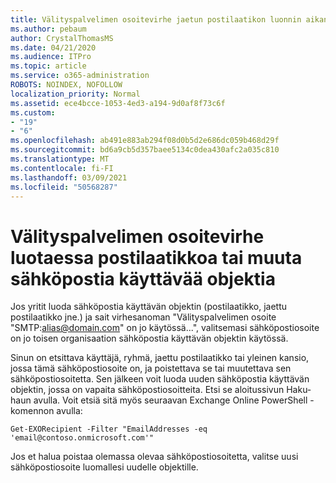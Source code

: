 ```yaml
---
title: Välityspalvelimen osoitevirhe jaetun postilaatikon luonnin aikana
ms.author: pebaum
author: CrystalThomasMS
ms.date: 04/21/2020
ms.audience: ITPro
ms.topic: article
ms.service: o365-administration
ROBOTS: NOINDEX, NOFOLLOW
localization_priority: Normal
ms.assetid: ece4bcce-1053-4ed3-a194-9d0af8f73c6f
ms.custom:
- "19"
- "6"
ms.openlocfilehash: ab491e883ab294f08d0b5d2e686dc059b468d29f
ms.sourcegitcommit: bd6a9cb5d357baee5134c0dea430afc2a035c810
ms.translationtype: MT
ms.contentlocale: fi-FI
ms.lasthandoff: 03/09/2021
ms.locfileid: "50568287"
---
```

# <a name="proxy-address-error-while-creating-a-mailbox-or-other-email-enabled-object"></a>Välityspalvelimen osoitevirhe luotaessa postilaatikkoa tai muuta sähköpostia käyttävää objektia

Jos yritit luoda sähköpostia käyttävän objektin (postilaatikko, jaettu postilaatikko jne.) ja sait virhesanoman "Välityspalvelimen osoite "SMTP:alias@domain.com" on jo käytössä...", valitsemasi sähköpostiosoite on jo toisen organisaation sähköpostia käyttävän objektin käytössä.
  
Sinun on etsittava käyttäjä, ryhmä, jaettu postilaatikko tai yleinen kansio, jossa tämä sähköpostiosoite on, ja poistettava se tai muutettava sen sähköpostiosoitetta. Sen jälkeen voit luoda uuden sähköpostia käyttävän objektin, jossa on vapaita sähköpostiosoitteita. Etsi se aloitussivun Haku-haun avulla. Voit etsiä sitä myös seuraavan Exchange Online PowerShell -komennon avulla:

`
    Get-EXORecipient -Filter "EmailAddresses -eq 'email@contoso.onmicrosoft.com'"
`
  
Jos et halua poistaa olemassa olevaa sähköpostiosoitetta, valitse uusi sähköpostiosoite luomallesi uudelle objektille.
  